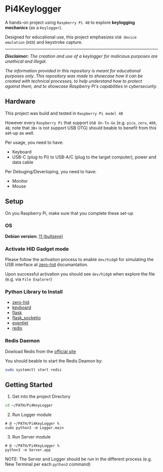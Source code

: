 # Pi4Keylogger

A hands-on project using `Raspberry Pi 4B` to explore **keylogging mechanics** (as a `Keylogger`). 

Designed for educational use, this project emphasizes `USB device emulation` (`HID`) and keystroke capture.

---

***Disclaimer:** The creation and use of a keylogger for malicious purposes are unethical and illegal.*

*The information provided in this repository is meant for educational purposes only. This repository was made to showcase how it can be created with technical processes, to help understand how to protect against them, and to showcase Raspberry Pi's capabilities in cybersecurity.*

## Hardware
This project was build and tested in `Raspberry Pi model 4B`

However every `Raspberry Pi` that support `USB On-To-Go` (e.g. `pico`, `zero`, `400`, `4B`; note that `3B+` is not support USB OTG) should beable to benefit from this set-up as well.

Per usage, you need to have:
- Keyboard 
- USB-C (plug to Pi) to USB-A/C (plug to the target computer), power and data cable

Per Debuging/Deverloping, you need to have:
- Monitor
- Mouse

## Setup
On you Raspberry Pi, make sure that you complete these set-up

### OS
**Debian version:** [11 (bullseye)](https://downloads.raspberrypi.com/raspios_oldstable_arm64/images/?_gl=1*jurfy8*_ga*ODg1ODc5MTg0LjE3MDk5OTQ1Nzg.*_ga_22FD70LWDS*MTcxMTI3MTQ1NS4xLjEuMTcxMTI3MTUyOC4wLjAuMA..)

### Activate HID Gadget mode 
Please follow the activation process to enable `dev/hidg0` for simulating the USB interface at [zero-hid](https://github.com/thewh1teagle/zero-hid/tree/main/usb_gadget#usb-gadget-module-configuration-for-zero-hid) documantation.

Upon successful activation you should see `dev/hidg0` when explore the file (e.g. via `File Explorer`)

### Python Library to Install
- [zero-hid](https://pypi.org/project/zero-hid/)
- [keyboard]()
- [flask](https://pypi.org/project/flask/)
- [flask_socketio](https://pypi.org/project/flask_socketio/)
- [eventlet](https://pypi.org/project/eventlet/)
- [redis](https://pypi.org/project/redis/)

### Redis Daemon
Dowload Redis from the [official site](https://redis.io/download/)

You should beable to start the Redis Deamon by:
```bash
sudo systemctl start redis
```


## Getting Started
1. Get into the project Directory
```bash
cd ~/PATH/Pi4KeyLogger
```
2. Run Logger module
```
# @ ~/PATH/Pi4KeyLogger %
sudo python3 -m Logger.main
```
3. Run Server module
```
# @ ~/PATH/Pi4KeyLogger %
python3 -m Server.app
```

NOTE: The Server and Logger should be run in the different process (e.g. New Terminal per each `python3` command)
